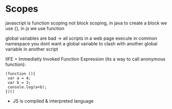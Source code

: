 # Scopes

javascript is function scoping not block scoping, in java to create a block we use {}, in js we use function

global variables are bad -> all scripts in a web page execute in common namespace
you dont want a global variable to clash with another global variable in another script

IIFE = Immediatly Invoked Function Expression (its a way to call anonymous function):

```
(function (){
 var a = 4;
 var b = 3;
 console.log(a+b);
})()
```

- JS is compiled & interpreted language
